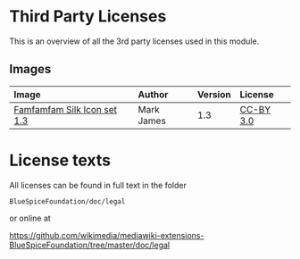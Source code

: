Third Party Licenses
====================
This is an overview of all the 3rd party licenses used in this module.

Images
------

| Image | Author | Version | License |
|:--------|:-------|:--------|:-------|
| [Famfamfam Silk Icon set 1.3](http://www.famfamfam.com/lab/icons/silk/) | Mark James | 1.3 | [CC-BY 3.0](https://creativecommons.org/licenses/by/3.0/) |

License texts
=============
All licenses can be found in full text in the folder

```BlueSpiceFoundation/doc/legal```

or online at

https://github.com/wikimedia/mediawiki-extensions-BlueSpiceFoundation/tree/master/doc/legal